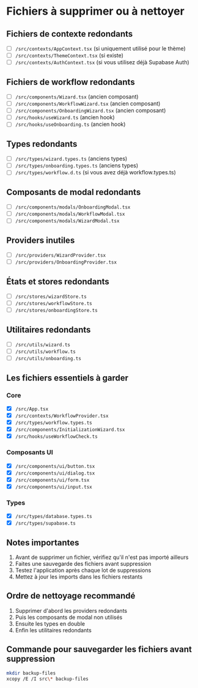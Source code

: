 # Fichiers à supprimer ou à nettoyer

## Fichiers de contexte redondants
- [ ] `/src/contexts/AppContext.tsx` (si uniquement utilisé pour le thème)
- [ ] `/src/contexts/ThemeContext.tsx` (si existe)
- [ ] `/src/contexts/AuthContext.tsx` (si vous utilisez déjà Supabase Auth)

## Fichiers de workflow redondants
- [ ] `/src/components/Wizard.tsx` (ancien composant)
- [ ] `/src/components/WorkflowWizard.tsx` (ancien composant)
- [ ] `/src/components/OnboardingWizard.tsx` (ancien composant)
- [ ] `/src/hooks/useWizard.ts` (ancien hook)
- [ ] `/src/hooks/useOnboarding.ts` (ancien hook)

## Types redondants
- [ ] `/src/types/wizard.types.ts` (anciens types)
- [ ] `/src/types/onboarding.types.ts` (anciens types)
- [ ] `/src/types/workflow.d.ts` (si vous avez déjà workflow.types.ts)

## Composants de modal redondants
- [ ] `/src/components/modals/OnboardingModal.tsx`
- [ ] `/src/components/modals/WorkflowModal.tsx`
- [ ] `/src/components/modals/WizardModal.tsx`

## Providers inutiles
- [ ] `/src/providers/WizardProvider.tsx`
- [ ] `/src/providers/OnboardingProvider.tsx`

## États et stores redondants
- [ ] `/src/stores/wizardStore.ts`
- [ ] `/src/stores/workflowStore.ts`
- [ ] `/src/stores/onboardingStore.ts`

## Utilitaires redondants
- [ ] `/src/utils/wizard.ts`
- [ ] `/src/utils/workflow.ts`
- [ ] `/src/utils/onboarding.ts`

## Les fichiers essentiels à garder

### Core
- [x] `/src/App.tsx`
- [x] `/src/contexts/WorkflowProvider.tsx`
- [x] `/src/types/workflow.types.ts`
- [x] `/src/components/InitializationWizard.tsx`
- [x] `/src/hooks/useWorkflowCheck.ts`

### Composants UI
- [x] `/src/components/ui/button.tsx`
- [x] `/src/components/ui/dialog.tsx`
- [x] `/src/components/ui/form.tsx`
- [x] `/src/components/ui/input.tsx`

### Types
- [x] `/src/types/database.types.ts`
- [x] `/src/types/supabase.ts`

## Notes importantes
1. Avant de supprimer un fichier, vérifiez qu'il n'est pas importé ailleurs
2. Faites une sauvegarde des fichiers avant suppression
3. Testez l'application après chaque lot de suppressions
4. Mettez à jour les imports dans les fichiers restants

## Ordre de nettoyage recommandé
1. Supprimer d'abord les providers redondants
2. Puis les composants de modal non utilisés
3. Ensuite les types en double
4. Enfin les utilitaires redondants

## Commande pour sauvegarder les fichiers avant suppression
```bash
mkdir backup-files
xcopy /E /I src\* backup-files
```